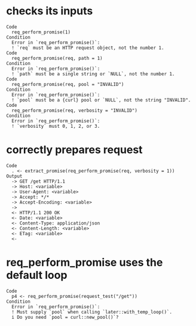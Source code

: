 # checks its inputs

    Code
      req_perform_promise(1)
    Condition
      Error in `req_perform_promise()`:
      ! `req` must be an HTTP request object, not the number 1.
    Code
      req_perform_promise(req, path = 1)
    Condition
      Error in `req_perform_promise()`:
      ! `path` must be a single string or `NULL`, not the number 1.
    Code
      req_perform_promise(req, pool = "INVALID")
    Condition
      Error in `req_perform_promise()`:
      ! `pool` must be a {curl} pool or `NULL`, not the string "INVALID".
    Code
      req_perform_promise(req, verbosity = "INVALID")
    Condition
      Error in `req_perform_promise()`:
      ! `verbosity` must 0, 1, 2, or 3.

# correctly prepares request

    Code
      . <- extract_promise(req_perform_promise(req, verbosity = 1))
    Output
      -> GET /get HTTP/1.1
      -> Host: <variable>
      -> User-Agent: <variable>
      -> Accept: */*
      -> Accept-Encoding: <variable>
      -> 
      <- HTTP/1.1 200 OK
      <- Date: <variable>
      <- Content-Type: application/json
      <- Content-Length: <variable>
      <- ETag: <variable>
      <- 

# req_perform_promise uses the default loop

    Code
      p4 <- req_perform_promise(request_test("/get"))
    Condition
      Error in `req_perform_promise()`:
      ! Must supply `pool` when calling `later::with_temp_loop()`.
      i Do you need `pool = curl::new_pool()`?

